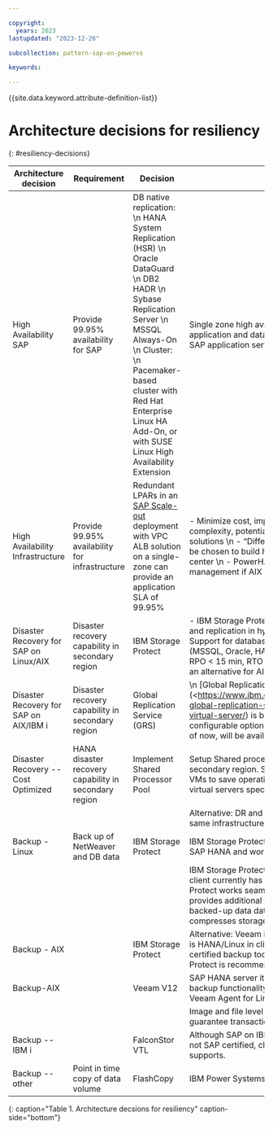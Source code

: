 ```yaml
---

copyright:
  years: 2023
lastupdated: "2023-12-26"

subcollection: pattern-sap-on-powervs

keywords:

---
```


{{site.data.keyword.attribute-definition-list}}

# Architecture decisions for resiliency
{: #resiliency-decisions}

| **Architecture decision**| **Requirement**| **Decision** | **Rationale**|
|-|-|-|-|
High Availability SAP                  | Provide 99.95% availability for SAP                   |DB native replication: \n HANA System Replication (HSR) \n Oracle DataGuard \n DB2 HADR \n Sybase Replication Server \n MSSQL Always-On \n Cluster: \n Pacemaker-based cluster with Red Hat Enterprise Linux HA Add-On, or with SUSE Linux High Availability Extension|Single zone high availability deployment of SAP application and database is supported. Multiple/Clustered SAP application servers can be configured.|
High Availability Infrastructure       | Provide 99.95% availability for infrastructure        |Redundant LPARs in an [SAP Scale-out](https://cloud.ibm.com/docs/sap?topic=sap-refarch-hana-scaleout#network-layout-for-scale-out-configurations-2) deployment with VPC ALB solution on a single-zone can provide an application SLA of 99.95% | - Minimize cost, implementation and maintenance complexity, potential latency and maximize value with IBM solutions \n - “Different Server” placement group should be chosen to build high availability within the same data center \n  - PowerHA can also be implemented for cluster management if AIX is the operating system.|
Disaster Recovery for SAP on Linux/AIX | Disaster recovery capability in secondary region      | IBM Storage Protect                                                                                                                                                                                                                                | - IBM Storage Protect Plus provides near instant recovery and replication in hybrid multi-cloud environments \n - Support for databases Standard lead with offering (MSSQL, Oracle, HANA) \n  - Standard DR capability for RPO < 15 min, RTO < 4 hours is achievable \n - Veeam is an alternative for AIX as the operating system.
| Disaster Recovery for SAP on AIX/IBM i | Disaster recovery capability in secondary region      | Global Replication Service (GRS)                                                                                                                                                                                                                   | \n [Global Replication Service (GRS)](<https://www.ibm.com/blog/announcement/introducing-global-replication-service-on-ibm-power-systems-virtual-server/) is based on Global Mirror Replication as a configurable option-- only available in WDC and DAL as of now, will be available in all PowerVS regions soon                                                                                                                                              |
| Disaster Recovery -- Cost Optimized    | HANA disaster recovery capability in secondary region | Implement Shared Processor Pool                                                                                                                                                                                                                    | Setup Shared processor Pool to reserve capacity in the secondary region. Setup DR systems on minimum sized VMs to save operating cost. This is a Power systems virtual servers special feature.                                                                                                                                       |
|                                        |                                                       |                                                                                                                                                                                                                                                    | Alternative: DR and Non-Production systems to share the same infrastructure.                                                                                                                                                                                                                                                          |
| Backup - Linux                         | Back up of NetWeaver and DB data                      | IBM Storage Protect                                                                                                                                                                                                                                | IBM Storage Protect is an SAP certified backup tool for SAP HANA and works with Backint.
|                                        |                                                       |                                                                                                                                                                                                                                                    | IBM Storage Protect Agent for all OS including AIX if the client currently has SW ELA licensing. IBM Storage Protect works seamlessly with native SAP backup tools; provides additional functionality like encryption of backed-up data data in transit; built-in deduplication compresses storage without additional dedupe hardware |
| Backup - AIX                           |                                                       | IBM Storage Protect                                                                                                                                                                                                                                | Alternative: Veeam is supported on AIX. However, if there is HANA/Linux in client's landscape, only one SAP certified backup tool should be used. Then IBM Storage Protect is recommended.                                                                                                                                            |
| Backup-AIX                             |                                                       | Veeam V12                                                                                                                                                                                                                                          | SAP HANA server itself, image-level and file-level backup functionality of Veeam Backup & Replication or Veeam Agent for Linux.
|                                        |                                                       |                                                                                                                                                                                                                                                    | Image and file level backups of SAP HANA servers do not guarantee transaction-consistency of database backups.                                                                                                                                                                                                                        |
| Backup -- IBM i                        |                                                       | FalconStor VTL                                                                                                                                                                                                                                     | Although SAP on IBM i/Power Systems Virtual Servers is not SAP certified, client may choose it if service provider supports.                                                                                                                                                                                                          |
| Backup -- other                        | Point in time copy of data volume                     | FlashCopy                                                                                                                                                                                                                                          | IBM Power Systems Virtual Servers offering                                                                                                                                                                                                                                                                                            |
{: caption="Table 1. Architecture decsions for resiliency" caption-side="bottom"}
